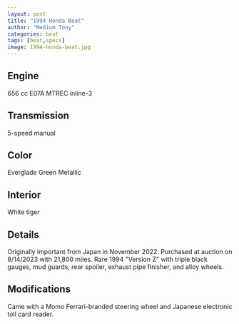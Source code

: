 ```yaml
---
layout: post
title: "1994 Honda Beat"
author: "Medium Tony"
categories: beat
tags: [beat,specs]
image: 1994-honda-beat.jpg
---
```

## Engine
656 cc E07A MTREC inline-3

## Transmission
5-speed manual

## Color
Everglade Green Metallic

## Interior
White tiger

## Details
Originally important from Japan in November 2022. Purchased at auction on 8/14/2023 with 21,800 miles. Rare 1994 "Version Z" with triple black gauges, mud guards, rear spoiler, exhaust pipe finisher, and alloy wheels.

## Modifications
Came with a Momo Ferrari-branded steering wheel and Japanese electronic toll card reader.
